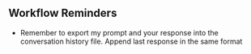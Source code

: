 ## Workflow Reminders
- Remember to export my prompt and your response into the conversation history file. Append last response in the same format